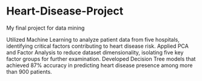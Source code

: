 # Heart-Disease-Project
My final project for data mining

Utilized Machine Learning to analyze patient data from five hospitals, identifying critical factors contributing to heart disease risk.
Applied PCA and Factor Analysis to reduce dataset dimensionality, isolating five key factor groups for further examination.
Developed Decision Tree models that achieved 87% accuracy in predicting heart disease presence among more than 900 patients.
